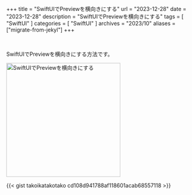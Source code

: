 +++
title = "SwiftUIでPreviewを横向きにする"
url = "2023-12-28"
date = "2023-12-28"
description = "SwiftUIでPreviewを横向きにする"
tags = [
  "SwiftUI"
]
categories = [
  "SwiftUI"
]
archives = "2023/10"
aliases = ["migrate-from-jekyl"]
+++

<br>

SwiftUIでPreviewを横向きにする方法です。

<img src="1.png" width="300px" alt="SwiftUIでPreviewを横向きにする">

{{< gist takoikatakotako cd108d941788af118601acab68557118 >}}
